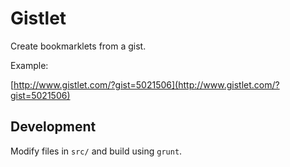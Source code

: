 # Gistlet

Create bookmarklets from a gist.

Example:

[http://www.gistlet.com/?gist=5021506](http://www.gistlet.com/?gist=5021506)


## Development

Modify files in `src/` and build using `grunt`.
